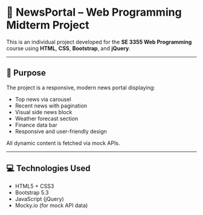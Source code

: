 # 📰 NewsPortal – Web Programming Midterm Project

This is an individual project developed for the **SE 3355 Web Programming** course using **HTML**, **CSS**, **Bootstrap**, and **jQuery**.

---

## 🎯 Purpose

The project is a responsive, modern news portal displaying:

- Top news via carousel
- Recent news with pagination
- Visual side news block
- Weather forecast section
- Finance data bar
- Responsive and user-friendly design

All dynamic content is fetched via mock APIs.

---

## 💻 Technologies Used

- HTML5 + CSS3  
- Bootstrap 5.3  
- JavaScript (jQuery)  
- Mocky.io (for mock API data)

